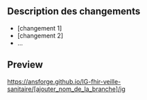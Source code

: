 ## Description des changements

* [changement 1]
* [changement 2]
* ...

## Preview

https://ansforge.github.io/IG-fhir-veille-sanitaire/[ajouter_nom_de_la_branche]/ig